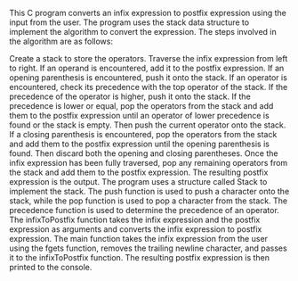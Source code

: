 This C program converts an infix expression to postfix expression using the input from the user. The program uses the stack data structure to implement the algorithm to convert the expression. The steps involved in the algorithm are as follows:

Create a stack to store the operators.
Traverse the infix expression from left to right.
If an operand is encountered, add it to the postfix expression.
If an opening parenthesis is encountered, push it onto the stack.
If an operator is encountered, check its precedence with the top operator of the stack. If the precedence of the operator is higher, push it onto the stack. If the precedence is lower or equal, pop the operators from the stack and add them to the postfix expression until an operator of lower precedence is found or the stack is empty. Then push the current operator onto the stack.
If a closing parenthesis is encountered, pop the operators from the stack and add them to the postfix expression until the opening parenthesis is found. Then discard both the opening and closing parentheses.
Once the infix expression has been fully traversed, pop any remaining operators from the stack and add them to the postfix expression.
The resulting postfix expression is the output.
The program uses a structure called Stack to implement the stack. The push function is used to push a character onto the stack, while the pop function is used to pop a character from the stack. The precedence function is used to determine the precedence of an operator. The infixToPostfix function takes the infix expression and the postfix expression as arguments and converts the infix expression to postfix expression. The main function takes the infix expression from the user using the fgets function, removes the trailing newline character, and passes it to the infixToPostfix function. The resulting postfix expression is then printed to the console.